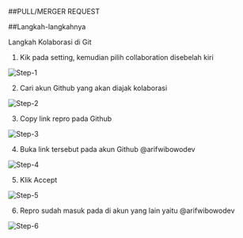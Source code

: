 ##PULL/MERGER REQUEST

##Langkah-langkahnya

Langkah Kolaborasi di Git

1. Kik pada setting, kemudian pilih collaboration disebelah kiri

![Step-1](image/kolab-1.png) 

2. Cari akun Github yang akan diajak kolaborasi 

![Step-2](image/kolab-2.png)

3. Copy link repro pada Github

![Step-3](image/kolab-3.png)

4. Buka link tersebut pada akun Github @arifwibowodev 

![Step-4](image/kolab-4.png)

5. Klik Accept 

![Step-5](image/kolab-5.png)

6. Repro sudah masuk pada di akun yang lain yaitu @arifwibowodev

![Step-6](image/kolab-6.png)


